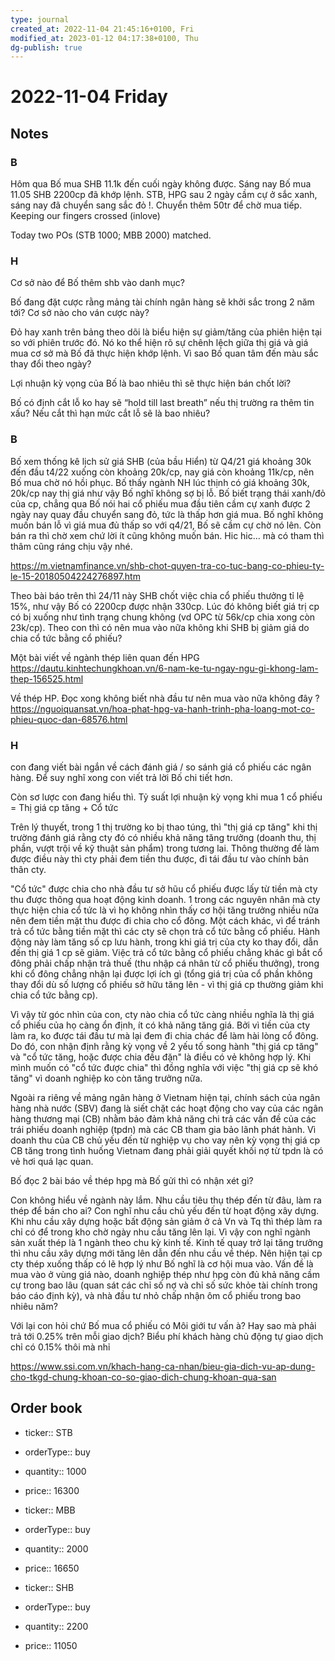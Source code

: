 ```yaml
---
type: journal
created_at: 2022-11-04 21:45:16+0100, Fri
modified_at: 2023-01-12 04:17:38+0100, Thu
dg-publish: true
---
```

# 2022-11-04 Friday

## Notes

### B

Hôm qua Bố mua SHB 11.1k đến cuối ngày không được. Sáng nay Bố mua 11.05 SHB 2200cp đã khớp lệnh.
STB, HPG sau 2 ngày cầm cự ở sắc xanh, sáng nay đã chuyển sang sắc đỏ !.
Chuyển thêm 50tr để chờ mua tiếp.
Keeping our fingers crossed (inlove)

Today two POs (STB 1000; MBB 2000) matched.

### H

Cơ sở nào để Bố thêm shb vào danh mục?

Bố đang đặt cược rằng mảng tài chính ngân hàng sẽ khởi sắc trong 2 năm tới? Cơ sở nào cho ván cược này?

Đỏ hay xanh trên bảng theo dõi là biểu hiện sự giảm/tăng của phiên hiện tại so với phiên trước đó. Nó ko thể hiện rõ sự chênh lệch giữa thị giá và giá mua cơ sở mà Bố đã thực hiện khớp lệnh. Vì sao Bố quan tâm đến màu sắc thay đổi theo ngày?

Lợi nhuận kỳ vọng của Bố là bao nhiêu thì sẽ thực hiện bán chốt lời?

Bố có định cắt lỗ ko hay sẽ “hold till last breath” nếu thị trường ra thêm tin xấu? Nếu cắt thì hạn mức cắt lỗ sẽ là bao nhiêu?

### B

Bố xem thống kê lịch sử giá SHB (của bầu Hiển) từ Q4/21 giá khoảng 30k đến đầu t4/22 xuống còn khoảng 20k/cp, nay giá còn khoảng 11k/cp, nên Bố mua chờ nó hồi phục.
Bố thấy ngành NH lúc thịnh có giá khoảng 30k, 20k/cp nay thị giá như vậy Bố nghĩ không sợ bị lỗ.
Bố biết trạng thái xanh/đỏ của cp, chẳng qua Bố nói hai cổ phiếu mua đầu tiên cầm cự xanh được 2 ngày nay quay đầu chuyển sang đỏ, tức là thấp hơn giá mua.
Bố nghĩ không muốn bán lỗ vì giá mua đủ thấp so với q4/21, Bố sẽ cầm cự chờ nó lên. Còn bán ra thì chờ xem chứ lời ít cũng không muốn bán. Hic hic… mà có tham thì thâm cũng ráng chịu vậy nhé.

https://m.vietnamfinance.vn/shb-chot-quyen-tra-co-tuc-bang-co-phieu-ty-le-15-20180504224276897.htm

Theo bài báo trên thì 24/11 này SHB chốt việc chia cổ phiếu thưởng tỉ lệ 15%, như vậy Bố có 2200cp được nhận 330cp. Lúc đó không biết giá trị cp có bị xuống như tình trạng chung không (vd OPC từ 56k/cp chia xong còn 23k/cp). Theo con thì có nên mua vào nữa không khi SHB bị giảm giá do chia cổ tức bằng cổ phiếu?

Một bài viết về ngành thép liên quan đến HPG
https://dautu.kinhtechungkhoan.vn/6-nam-ke-tu-ngay-ngu-gi-khong-lam-thep-156525.html

Về thép HP. Đọc xong không biết nhà đầu tư nên mua vào nữa không đây ?
https://nguoiquansat.vn/hoa-phat-hpg-va-hanh-trinh-pha-loang-mot-co-phieu-quoc-dan-68576.html

### H

con đang viết bài ngắn về cách đánh giá / so sánh giá cổ phiếu các ngân hàng. Để suy nghĩ xong con viết trả lời Bố chi tiết hơn.

Còn sơ lược con đang hiểu thì. Tỷ suất lợi nhuận kỳ vọng khi mua 1 cổ phiếu = Thị giá cp tăng + Cổ tức

Trên lý thuyết, trong 1 thị trường ko bị thao túng, thì "thị giá cp tăng" khi thị trường đánh giá rằng cty đó có nhiều khả năng tăng trưởng (doanh thu, thị phần, vượt trội về kỹ thuật sản phẩm) trong tương lai. Thông thường để làm được điều này thì cty phải đem tiền thu được, đi tái đầu tư vào chính bản thân cty.

"Cổ tức" được chia cho nhà đầu tư sở hũu cổ phiếu được lấy từ tiền mà cty thu được thông qua hoạt động kinh doanh. 1 trong các nguyên nhân mà cty thực hiện chia cổ tức là vì họ không nhìn thấy cơ hội tăng trưởng nhiều nữa nên đem tiền mặt thu được đi chia cho cổ đông. Một cách khác, vì để tránh trả cổ tức bằng tiền mặt thì các cty sẽ chọn trả cổ tức bằng cổ phiếu. Hành động này làm tăng số cp lưu hành, trong khi giá trị của cty ko thay đổi, dẫn đến thị giá 1 cp sẽ giảm. Việc trả cổ tức bằng cổ phiếu chẳng khác gì bắt cổ đông phải chấp nhận trả thuế (thu nhập cá nhân từ cổ phiếu thưởng), trong khi cổ đông chẳng nhận lại được lợi ích gì (tổng giá trị của cổ phần không thay đổi dù số lượng cổ phiếu sở hữu tăng lên - vì thị giá cp thường giảm khi chia cổ tức bằng cp).

Vì vậy từ góc nhìn của con, cty nào chia cổ tức càng nhiều nghĩa là thị giá cổ phiếu của họ càng ổn định, ít có khả năng tăng giá. Bởi vì tiền của cty làm ra, ko được tái đầu tư mà lại đem đi chia chác để làm hài lòng cổ đông. Do đó, con nhận định rằng kỳ vọng về 2 yếu tố song hành "thị giá cp tăng" và "cổ tức tăng, hoặc được chia đều đặn" là điều có vẻ không hợp lý. Khi mình muốn có "cổ tức được chia" thì đồng nghĩa với việc "thị giá cp sẽ khó tăng" vì doanh nghiệp ko còn tăng trưởng nữa.

Ngoài ra riêng về mảng ngân hàng ở Vietnam hiện tại, chính sách của ngân hàng nhà nước (SBV) đang là siết chặt các hoạt động cho vay của các ngân hàng thương mại (CB) nhằm bảo đảm khả năng chi trả các vấn đề của các trái phiếu doanh nghiệp (tpdn) mà các CB tham gia bảo lãnh phát hành. Vì doanh thu của CB chủ yếu đến từ nghiệp vụ cho vay nên kỳ vọng thị giá cp CB tăng trong tình huống Vietnam đang phải giải quyết khối nợ từ tpdn là có vẻ hơi quá lạc quan.

Bố đọc 2 bài báo về thép hpg mà Bố gửi thì có nhận xét gì?

Con không hiểu về ngành này lắm. Nhu cầu tiêu thụ thép đến từ đâu, làm ra thép để bán cho ai? Con nghĩ nhu cầu chủ yếu đến từ hoạt động xây dựng. Khi nhu cầu xây dựng hoặc bất động sản giảm ở cả Vn và Tq thì thép làm ra chỉ có để trong kho chờ ngày nhu cầu tăng lên lại. Vì vậy con nghĩ ngành sản xuất thép là 1 ngành theo chu kỳ kinh tế. Kinh tế quay trở lại tăng trưởng thì nhu cầu xây dựng mới tăng lên dẫn đến nhu cầu về thép. Nên hiện tại cp cty thép xuống thấp có lẽ hợp lý như Bố nghĩ là cơ hội mua vào. Vấn đề là mua vào ở vùng giá nào, doanh nghiệp thép như hpg còn đủ khả năng cầm cự trong bao lâu (quan sát các chỉ số nợ và chỉ số sức khỏe tài chính trong báo cáo định kỳ), và nhà đầu tư nhỏ chấp nhận ôm cổ phiếu trong bao nhiêu năm?

Với lại con hỏi chứ Bố mua cổ phiếu có Môi giới tư vấn à? Hay sao mà phải trả tới 0.25% trên mỗi giao dịch? Biểu phí khách hàng chủ động tự giao dịch chỉ có 0.15% thôi mà nhỉ

https://www.ssi.com.vn/khach-hang-ca-nhan/bieu-gia-dich-vu-ap-dung-cho-tkgd-chung-khoan-co-so-giao-dich-chung-khoan-qua-san

## Order book

- ticker:: STB
- orderType:: buy
- quantity:: 1000
- price:: 16300

- ticker:: MBB
- orderType:: buy
- quantity:: 2000
- price:: 16650

- ticker:: SHB
- orderType:: buy
- quantity:: 2200
- price:: 11050